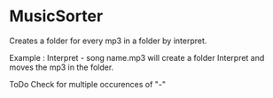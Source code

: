 # MusicSorter

Creates a folder for every mp3 in a folder by interpret.

Example :
Interpret - song name.mp3 will create a folder Interpret and moves the mp3 in the folder.

ToDo
Check for multiple occurences of "-"


